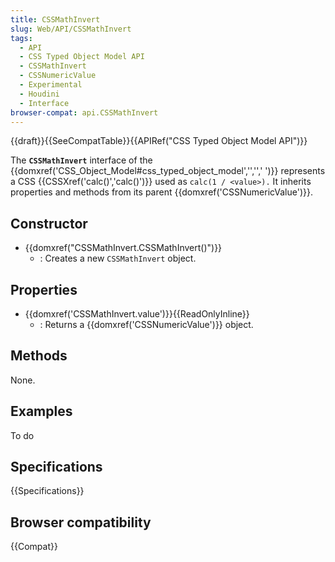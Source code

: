 ```yaml
---
title: CSSMathInvert
slug: Web/API/CSSMathInvert
tags:
  - API
  - CSS Typed Object Model API
  - CSSMathInvert
  - CSSNumericValue
  - Experimental
  - Houdini
  - Interface
browser-compat: api.CSSMathInvert
---
```

{{draft}}{{SeeCompatTable}}{{APIRef("CSS Typed Object Model API")}}

The **`CSSMathInvert`** interface of the {{domxref('CSS_Object_Model#css_typed_object_model','','',' ')}} represents a CSS {{CSSXref('calc()','calc()')}} used as `calc(1 / <value>).` It inherits properties and methods from its parent {{domxref('CSSNumericValue')}}.

## Constructor

- {{domxref("CSSMathInvert.CSSMathInvert()")}}
  - : Creates a new `CSSMathInvert` object.

## Properties

- {{domxref('CSSMathInvert.value')}}{{ReadOnlyInline}}
  - : Returns a {{domxref('CSSNumericValue')}} object.

## Methods

None.

## Examples

To do

## Specifications

{{Specifications}}

## Browser compatibility

{{Compat}}
